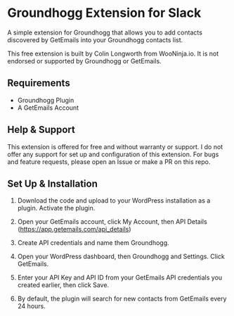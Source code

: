 # Groundhogg Extension for Slack

A simple extension for Groundhogg that allows you to add contacts discovered by GetEmails into your Groundhogg contacts list.

This free extension is built by Colin Longworth from WooNinja.io. It is not endorsed or supported by Groundhogg or GetEmails.

## Requirements

- Groundhogg Plugin
- A GetEmails Account 

## Help & Support

This extension is offered for free and without warranty or support. I do not offer any support for set up and configuration of this extension. For bugs and feature requests, please open an Issue or make a PR on this repo.

## Set Up & Installation

1. Download the code and upload to your WordPress installation as a plugin. Activate the plugin.

2. Open your GetEmails account, click My Account, then API Details (https://app.getemails.com/api_details)

3. Create API credentials and name them Groundhogg.

4. Open your WordPress dashboard, then Groundhogg and Settings. Click GetEmails.

5. Enter your API Key and API ID from your GetEmails API credentials you created earlier, then click Save.

6. By default, the plugin will search for new contacts from GetEmails every 24 hours.